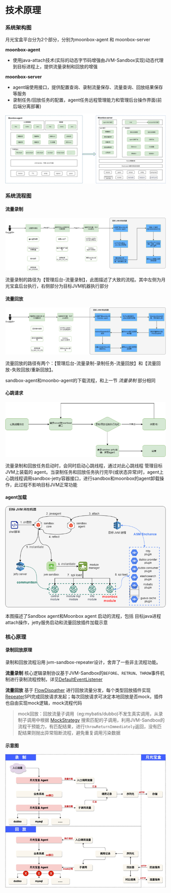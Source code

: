 # **技术原理**

### 系统架构图
月光宝盒平台分为2个部分，分别为moonbox-agent 和 moonbox-server

**moonbox-agent**

- 使用java-attach技术(实际的动态字节码增强由JVM-Sandbox实现)动态代理到目标进程上，提供流量录制和回放的增强

**moonbox-server**

- agent端使用接口，提供配置查询、录制流量保存、流量查询、回放结果保存等服务
- 录制任务/回放任务的配置，agent任务远程管理能力和管理后台操作界面(前后端分离部署)

![系统架构图](./images/architecture.png)

### 系统流程图

#### 流量录制

![](./images/record.png)

流量录制的路径为【管理后台-流量录制】，此图描述了大致的流程。其中左侧为月光宝盒后台执行，右侧部分为目标JVM机器执行部分

#### 流量回放

![](./images/replay.png)

流量回放的路径有两个：【管理后台-流量录制-录制任务-流量回放】和【流量回放-失败回放/重新回放】。

sandbox-agent和moonbo-agent的下载流程，和上一节 *流量录制*  部分相同

#### 心跳请求

![](./images/heartbeat.png)

流量录制和回放任务启动时，会同时启动心跳线程，通过对此心跳线程 管理目标JVM上装载的 agent。当录制任务和回放任务执行完毕(或状态异常)时，agent上心跳线程调用sandbox-jetty容器接口，进行sandbox和moonbox的agent卸载操作，此过程不影响目标JVM正常功能

#### agent加载
![agent加载](./images/sandbox-start.png)

本图描述了Sandbox agent和Moonbox agent 启动的流程，包括 目标java进程attach操作，jetty服务启动和流量回放插件加载示意

### 核心原理

#### 录制回放原理

录制和回放流程沿用 jvm-sandbox-repeater设计，舍弃了一些非主流程功能。

**流量录制** 核心逻辑录制协议基于JVM-Sandbox的`BEFORE`、`RETRUN`、`THROW`事件机制进行录制流程控制，详见[DefaultEventListener](../moonbox-agent/moonbox-java-agent/moonbox-core/src/main/java/com/alibaba/jvm/sandbox/repeater/plugin/core/impl/api/DefaultEventListener.java)

**流量回放** 基于 [FlowDispather](../moonbox-agent/moonbox-java-agent/moonbox-api/src/main/java/com/alibaba/jvm/sandbox/repeater/plugin/api/FlowDispatcher.java) 
进行回放流量分发，每个类型回放插件实现[Repeater](../moonbox-agent/moonbox-java-agent/moonbox-api/src/main/java/com/alibaba/jvm/sandbox/repeater/plugin/spi/Repeater.java)SPI完成回放请求发起；每次回放请求可决定本地回放是否mock，插件也自由实现mock逻辑，mock流程代码

> mock回放：回放流量子调用（eg:mybatis/dubbo)不发生真实调用，从录制子调用中根据 [MockStrategy](../moonbox-agent/moonbox-java-agent/moonbox-api/src/main/java/com/alibaba/jvm/sandbox/repeater/plugin/spi/MockStrategy.java) 
> 搜索匹配的子调用，利用JVM-Sandbox的流程干预能力，有匹配结果，进行`throwReturnImmediately`返回，没有匹配结果则抛出异常阻断流程，避免重复调用污染数据

#### 示意图

![示意图](./images/recordAndReplay.png)